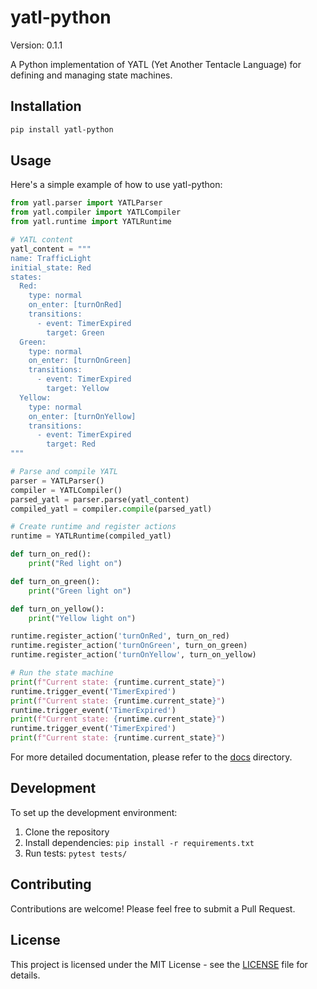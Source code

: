 # yatl-python

Version: 0.1.1

A Python implementation of YATL (Yet Another Tentacle Language) for defining and managing state machines.

## Installation

```bash
pip install yatl-python
```

## Usage

Here's a simple example of how to use yatl-python:

```python
from yatl.parser import YATLParser
from yatl.compiler import YATLCompiler
from yatl.runtime import YATLRuntime

# YATL content
yatl_content = """
name: TrafficLight
initial_state: Red
states:
  Red:
    type: normal
    on_enter: [turnOnRed]
    transitions:
      - event: TimerExpired
        target: Green
  Green:
    type: normal
    on_enter: [turnOnGreen]
    transitions:
      - event: TimerExpired
        target: Yellow
  Yellow:
    type: normal
    on_enter: [turnOnYellow]
    transitions:
      - event: TimerExpired
        target: Red
"""

# Parse and compile YATL
parser = YATLParser()
compiler = YATLCompiler()
parsed_yatl = parser.parse(yatl_content)
compiled_yatl = compiler.compile(parsed_yatl)

# Create runtime and register actions
runtime = YATLRuntime(compiled_yatl)

def turn_on_red():
    print("Red light on")

def turn_on_green():
    print("Green light on")

def turn_on_yellow():
    print("Yellow light on")

runtime.register_action('turnOnRed', turn_on_red)
runtime.register_action('turnOnGreen', turn_on_green)
runtime.register_action('turnOnYellow', turn_on_yellow)

# Run the state machine
print(f"Current state: {runtime.current_state}")
runtime.trigger_event('TimerExpired')
print(f"Current state: {runtime.current_state}")
runtime.trigger_event('TimerExpired')
print(f"Current state: {runtime.current_state}")
runtime.trigger_event('TimerExpired')
print(f"Current state: {runtime.current_state}")
```

For more detailed documentation, please refer to the [docs](docs/) directory.

## Development

To set up the development environment:

1. Clone the repository
2. Install dependencies: `pip install -r requirements.txt`
3. Run tests: `pytest tests/`

## Contributing

Contributions are welcome! Please feel free to submit a Pull Request.

## License

This project is licensed under the MIT License - see the [LICENSE](LICENSE) file for details.
